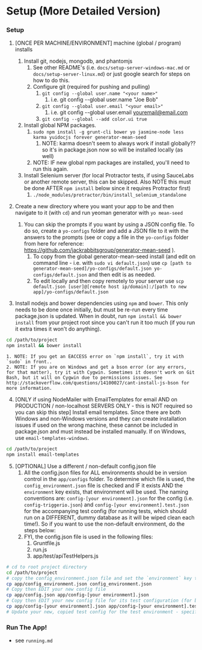 # Setup (More Detailed Version)

### Setup
1. [ONCE PER MACHINE/ENVIRONMENT] machine (global / program) installs
	1. Install git, nodejs, mongodb, and phantomjs
		1. See other README's (i.e. `docs/setup-server-windows-mac.md` or `docs/setup-server-linux.md`) or just google search for steps on how to do this.
		2. Configure git (required for pushing and pulling)
			1. `git config --global user.name "<your name>"`
				1. i.e. git config --global user.name "Joe Bob"
			2. `git config --global user.email "<your email>"`
				1. i.e. git config --global user.email youremail@email.com
			3. `git config --global --add color.ui true`
	2. Install global NPM packages.
		1. `sudo npm install -g grunt-cli bower yo jasmine-node less karma yuidocjs forever generator-mean-seed`
			1. NOTE: karma doesn't seem to always work if install globally?? so it's in package.json now so will be installed locally (as well)
		2. NOTE: IF new global npm packages are installed, you'll need to run this again.
	3. Install Selenium server (for local Protractor tests, if using SauceLabs or another remote server, this can be skipped. Also NOTE this must be done AFTER `npm install` below since it requires Protractor first)
		1. `./node_modules/protractor/bin/install_selenium_standalone`

2. Create a new directory where you want your app to be and then navigate to it (with `cd`) and run yeoman generator with `yo mean-seed`
	1. You can skip the prompts if you want by using a JSON config file. To do so, create a `yo-configs` folder and add a JSON file to it with the answers to the prompts (see or copy a file in the `yo-configs` folder from here for reference: https://github.com/jackrabbitsgroup/generator-mean-seed ).
		1. To copy from the global generator-mean-seed install (and edit on command line - i.e. with `sudo vi default.json`) use `cp [path to generator-mean-seed]/yo-configs/default.json yo-configs/default.json` and then edit is as needed.
		2. To edit locally and then copy remotely to your server use `scp default.json [user]@[remote host ip/domain]:/[path to new app]/yo-configs/default.json`

3. Install nodejs and bower dependencies using `npm` and `bower`. This only needs to be done once initially, but must be re-run every time package.json is updated. When in doubt, run `npm install && bower install` from your project root since you can't run it too much (if you run it extra times it won't do anything).
```bash
cd /path/to/project
npm install && bower install
```
	1. NOTE: If you get an EACCESS error on `npm install`, try it with `sudo` in front..
	2. NOTE: If you are on Windows and get a bson error (or any errors, for that matter), try it with Cygwin. Sometimes it doesn't work on Git Bash, but it will on Cygwin due to permissions issues. See http://stackoverflow.com/questions/14100027/cant-install-js-bson for more information.

4. [ONLY if using NodeMailer with EmailTemplates for email AND on PRODUCTION / non-localhost SERVERS ONLY - this is NOT required so you can skip this step] Install email templates. Since there are both Windows and non-Windows versions and they can create installation issues if used on the wrong machine, these cannot be included in package.json and must instead be installed manually. If on Windows, use `email-templates-windows`.
```bash
cd /path/to/project
npm install email-templates
```

5. [OPTIONAL] Use a different / non-default config.json file
	1. All the config.json files for ALL environments should be in version control in the `app/configs` folder. To determine which file is used, the `config_environment.json` file is checked and IF it exists AND the `environment` key exists, that environment will be used. The naming conventions are: `config-[your environment].json` for the config (i.e. `config-triggerio.json`) and `config-[your environment].test.json` for the accompanying test config (for running tests, which should run on a DIFFERENT, dummy database as it will be wiped clean each time!). So if you want to use the non-default environment, do the steps below:
	2. FYI, the config.json file is used in the following files:
		1. Gruntfile.js
		2. run.js
		3. app/test/apiTestHelpers.js
```bash
# cd to root project directory
cd /path/to/project
# copy the config_environment.json file and set the `environment` key to your new environment.
cp app/config_environment.json config_environment.json
# Copy then EDIT your new config file
cp app/config.json app/config-[your environment].json
# Copy then EDIT your new config file for its test configuration (for backend tests)
cp app/config-[your environment].json app/config-[your environment].test.json
# Update your new, copied test config for the test environment - specifically, change 'db.database' and 'session.store.db' to a different testing database, such as 'test_temp'. Also, optionally, change the `server.port` so that way both the test server and the non-test server can run at the same time.
```


### Run The App!
- see `running.md`
